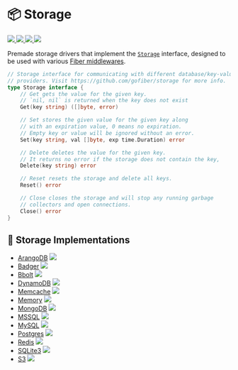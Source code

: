
<p align="center">
  <!-- <a href="https://gofiber.io">
    <img alt="Fiber" height="125" src="https://raw.githubusercontent.com/gofiber/docs/master/static/fiber_v2_logo.svg">
   </a>
  <br>   -->

  # 📦 Storage

  <a href="https://pkg.go.dev/github.com/gofiber/storage?tab=doc">
    <img src="https://img.shields.io/badge/%F0%9F%93%9A%20godoc-pkg-00ACD7.svg?color=00ACD7&style=flat">
  </a>
  <a href="https://goreportcard.com/report/github.com/gofiber/storage">
    <img src="https://img.shields.io/badge/%F0%9F%93%9D%20goreport-A%2B-75C46B">
  </a>
  <a href="https://gocover.io/github.com/gofiber/storage">
    <img src="https://img.shields.io/badge/%F0%9F%94%8E%20gocover-97.8%25-75C46B.svg?style=flat">
  </a>
  <a href="https://gofiber.io/discord">
    <img src="https://img.shields.io/discord/704680098577514527?style=flat&label=%F0%9F%92%AC%20discord&color=00ACD7">
  </a>
</p>

Premade storage drivers that implement the [`Storage`](https://github.com/gofiber/storage/blob/main/storage.go) interface, designed to be used with various [Fiber middlewares](https://github.com/gofiber/fiber/tree/master/middleware).

```go
// Storage interface for communicating with different database/key-value
// providers. Visit https://github.com/gofiber/storage for more info.
type Storage interface {
	// Get gets the value for the given key.
	// `nil, nil` is returned when the key does not exist
	Get(key string) ([]byte, error)

	// Set stores the given value for the given key along
	// with an expiration value, 0 means no expiration.
	// Empty key or value will be ignored without an error.
	Set(key string, val []byte, exp time.Duration) error

	// Delete deletes the value for the given key.
	// It returns no error if the storage does not contain the key,
	Delete(key string) error

	// Reset resets the storage and delete all keys.
	Reset() error

	// Close closes the storage and will stop any running garbage
	// collectors and open connections.
	Close() error
}
```

## 📑 Storage Implementations

* [ArangoDB](/arangodb) <a href="https://github.com/gofiber/storage/actions?query=workflow%3A%22Tests+ArangoDB%22">
    <img src="https://img.shields.io/github/workflow/status/gofiber/storage/Tests%20ArangoDB?label=%F0%9F%A7%AA%20&style=flat&color=75C46B">
  </a>
* [Badger](/badger) <a href="https://github.com/gofiber/storage/actions?query=workflow%3A%22Tests+Local+Storage%22">
    <img src="https://img.shields.io/github/workflow/status/gofiber/storage/Tests%20Local%20Storage?label=%F0%9F%A7%AA%20&style=flat&color=75C46B">
  </a>
* [Bbolt](/bbolt) <a href="https://github.com/gofiber/storage/actions?query=workflow%3A%22Tests+Bbolt%22">
    <img src="https://img.shields.io/github/workflow/status/gofiber/storage/Bbolt?label=%F0%9F%A7%AA%20&style=flat&color=75C46B">
  </a>
* [DynamoDB](/dynamodb) <a href="https://github.com/gofiber/storage/actions?query=workflow%3A%22Tests+DynamoDB%22">
    <img src="https://img.shields.io/github/workflow/status/gofiber/storage/Tests%20DynamoDB?label=%F0%9F%A7%AA%20&style=flat&color=75C46B">
  </a>
* [Memcache](/memcache) <a href="https://github.com/gofiber/storage/actions?query=workflow%3A%22Tests+Memcache%22">
    <img src="https://img.shields.io/github/workflow/status/gofiber/storage/Tests%20Memcache?label=%F0%9F%A7%AA%20&style=flat&color=75C46B">
  </a>
* [Memory](/memory) <a href="https://github.com/gofiber/storage/actions?query=workflow%3A%22Tests+Local+Storage%22">
    <img src="https://img.shields.io/github/workflow/status/gofiber/storage/Tests%20Local%20Storage?label=%F0%9F%A7%AA%20&style=flat&color=75C46B">
  </a>
* [MongoDB](/mongodb) <a href="https://github.com/gofiber/storage/actions?query=workflow%3A%22Tests+MongoDB%22">
    <img src="https://img.shields.io/github/workflow/status/gofiber/storage/Tests%20MongoDB?label=%F0%9F%A7%AA%20&style=flat&color=75C46B">
  </a>
* [MSSQL](/mssql) <a href="https://github.com/gofiber/storage/actions?query=workflow%3A%22Tests+MSSQL%22">
    <img src="https://img.shields.io/github/workflow/status/gofiber/storage/Tests%20MSSQL?label=%F0%9F%A7%AA%20&style=flat&color=75C46B">
  </a>
* [MySQL](/mysql) <a href="https://github.com/gofiber/storage/actions?query=workflow%3A%22Tests+MySQL%22">
    <img src="https://img.shields.io/github/workflow/status/gofiber/storage/Tests%20MySQL?label=%F0%9F%A7%AA%20&style=flat&color=75C46B">
  </a>
* [Postgres](/postgres) <a href="https://github.com/gofiber/storage/actions?query=workflow%3A%22Tests+Postgres%22">
    <img src="https://img.shields.io/github/workflow/status/gofiber/storage/Tests%20Postgres?label=%F0%9F%A7%AA%20&style=flat&color=75C46B">
  </a>
* [Redis](/redis) <a href="https://github.com/gofiber/storage/actions?query=workflow%3A%22Tests+Redis%22">
    <img src="https://img.shields.io/github/workflow/status/gofiber/storage/Tests%20Redis?label=%F0%9F%A7%AA%20&style=flat&color=75C46B">
  </a>
* [SQLite3](/sqlite3) <a href="https://github.com/gofiber/storage/actions?query=workflow%3A%22Tests+Local+Storage%22">
    <img src="https://img.shields.io/github/workflow/status/gofiber/storage/Tests%20Local%20Storage?label=%F0%9F%A7%AA%20&style=flat&color=75C46B">
  </a>
* [S3](/s3) <a href="https://github.com/gofiber/storage/actions?query=workflow%3A%22Tests+S3%22">
    <img src="https://img.shields.io/github/workflow/status/gofiber/storage/Tests%20S3?label=%F0%9F%A7%AA%20&style=flat&color=75C46B">
  </a>
